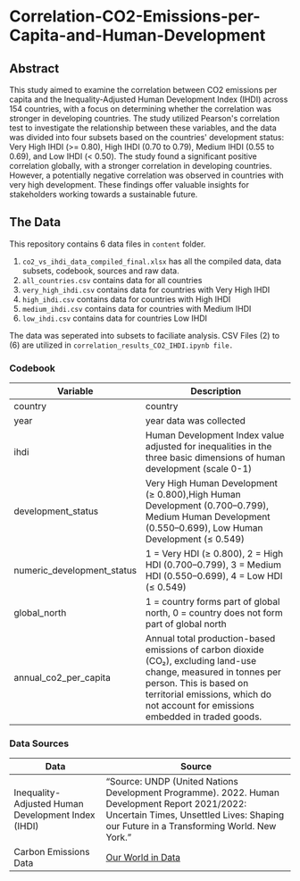 # Correlation-CO2-Emissions-per-Capita-and-Human-Development

## Abstract
This study aimed to examine the correlation between CO2 emissions per capita and the Inequality-Adjusted Human Development Index (IHDI) across 154 countries, with a focus on determining whether the correlation was stronger in developing countries. The study utilized Pearson's correlation test to investigate the relationship between these variables, and the data was divided into four subsets based on the countries' development status: Very High IHDI (>= 0.80), High IHDI (0.70 to 0.79), Medium IHDI (0.55 to 0.69), and Low IHDI (< 0.50). The study found a significant positive correlation globally, with a stronger correlation in developing countries. However, a potentially negative correlation was observed in countries with very high development. These findings offer valuable insights for stakeholders working towards a sustainable future.

## The Data

This repository contains 6 data files in `content` folder.
1. `co2_vs_ihdi_data_compiled_final.xlsx` has all the compiled data, data subsets, codebook, sources and raw data.
2. `all_countries.csv` contains data for all countries
3. `very_high_ihdi.csv` contains data for countries with Very High IHDI
4. `high_ihdi.csv` contains data for countries with High IHDI
5. `medium_ihdi.csv` contains data for countries with Medium IHDI
6. `low_ihdi.csv` contains data for countries Low IHDI

The data was seperated into subsets to faciliate analysis. CSV Files (2) to (6) are utilized in `correlation_results_CO2_IHDI.ipynb file.` 

### Codebook 

| Variable      | Description |
| ----------- | ----------- |
| country      | country       |
| year   | year data was collected        |
| ihdi|         Human Development Index value adjusted for inequalities in the three basic dimensions of human development (scale 0-1)    |
|  development_status| Very High Human Development (≥ 0.800),High Human Development (0.700–0.799), Medium Human Development (0.550–0.699), Low Human Development (≤ 0.549)      |
|          numeric_development_status   |   1 = Very HDI (≥ 0.800), 2 = High HDI (0.700–0.799), 3 = Medium HDI (0.550–0.699), 4 = Low HDI (≤ 0.549)          |
|        global_north     |     1 = country forms part of global north, 0 = country does not form part of global north        |
| annual_co2_per_capita | Annual total production-based emissions of carbon dioxide (CO₂), excluding land-use change, measured in tonnes per person. This is based on territorial emissions, which do not account for emissions embedded in traded goods.        |

### Data Sources
| Data| Source|
|------|-----|
| Inequality-Adjusted Human Development Index (IHDI) | “Source: UNDP (United Nations Development Programme). 2022. Human Development Report 2021/2022: Uncertain Times, Unsettled Lives: Shaping our Future in a Transforming World. New York.” |
| Carbon Emissions Data | [Our World in Data](https://github.com/owid/co2-data) |

